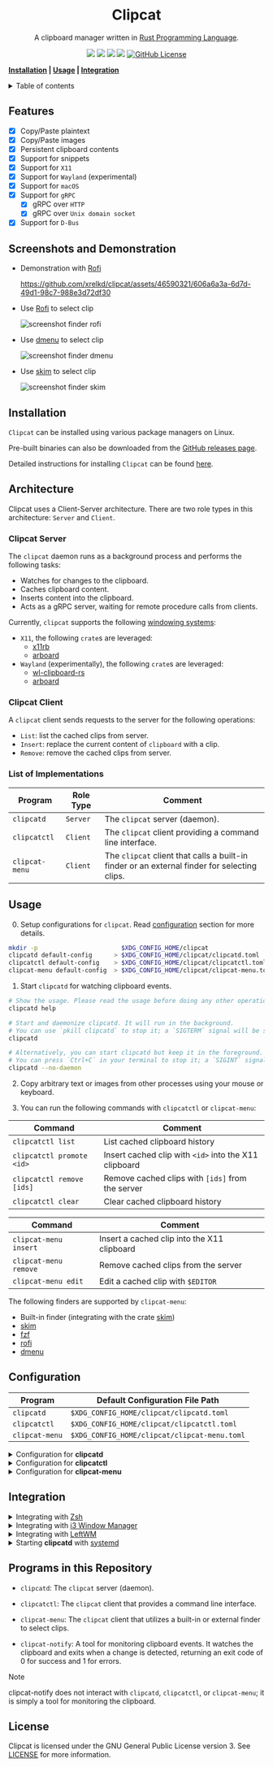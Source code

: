 <h1 align="center">Clipcat</h1>

<p align="center">
    A clipboard manager written in
    <a href="https://www.rust-lang.org/" target="_blank">Rust Programming Language</a>.
</p>

<p align="center">
    <a href="https://github.com/xrelkd/clipcat/releases"><img src="https://img.shields.io/github/v/release/xrelkd/clipcat.svg"></a>
    <a href="https://deps.rs/repo/github/xrelkd/clipcat"><img src="https://deps.rs/repo/github/xrelkd/clipcat/status.svg"></a>
    <a href="https://github.com/xrelkd/clipcat/actions?query=workflow%3ARust"><img src="https://github.com/xrelkd/clipcat/workflows/Rust/badge.svg"></a>
    <a href="https://github.com/xrelkd/clipcat/actions?query=workflow%3ARelease"><img src="https://github.com/xrelkd/clipcat/workflows/Release/badge.svg"></a>
    <a href="https://github.com/xrelkd/clipcat/blob/main/LICENSE"><img alt="GitHub License" src="https://img.shields.io/github/license/xrelkd/clipcat"></a>
</p>

**[Installation](#installation) | [Usage](#usage) | [Integration](#integration)**

<details>
<summary>Table of contents</summary>

- [Features](#features)
- [Installation](#installation)
- [Architecture](#architecture)
- [Usage](#usage)
- [Configuration](#configuration)
- [Integration](#integration)
- [Programs in this Repository](#programs-in-this-repository)
- [License](#license)

</details>

## Features

- [x] Copy/Paste plaintext
- [x] Copy/Paste images
- [x] Persistent clipboard contents
- [x] Support for snippets
- [x] Support for `X11`
- [x] Support for `Wayland` (experimental)
- [x] Support for `macOS`
- [x] Support for `gRPC`
  - [x] gRPC over `HTTP`
  - [x] gRPC over `Unix domain socket`
- [x] Support for `D-Bus`

## Screenshots and Demonstration

- Demonstration with [Rofi](https://github.com/davatorium/rofi)

  https://github.com/xrelkd/clipcat/assets/46590321/606a6a3a-6d7d-49d1-98c7-988e3d72df30

- Use [Rofi](https://github.com/davatorium/rofi) to select clip

  ![screenshot finder rofi](docs/_static/screenshot-finder-rofi.png)

- Use [dmenu](https://tools.suckless.org/dmenu/) to select clip

  ![screenshot finder dmenu](docs/_static/screenshot-finder-dmenu.png)

- Use [skim](https://github.com/lotabout/skim) to select clip

  ![screenshot finder skim](docs/_static/screenshot-finder-skim.png)

## Installation

`Clipcat` can be installed using various package managers on Linux.

Pre-built binaries can also be downloaded from the [GitHub releases page](https://github.com/xrelkd/clipcat/releases).

Detailed instructions for installing `Clipcat` can be found [here](docs/INSTALL.md).

## Architecture

Clipcat uses a Client-Server architecture. There are two role types in this architecture: `Server` and `Client`.

### Clipcat Server

The `clipcat` daemon runs as a background process and performs the following tasks:

- Watches for changes to the clipboard.
- Caches clipboard content.
- Inserts content into the clipboard.
- Acts as a gRPC server, waiting for remote procedure calls from clients.

Currently, `clipcat` supports the following [windowing systems](https://en.wikipedia.org/wiki/Windowing_system):

- `X11`, the following `crate`s are leveraged:
  - [x11rb](https://github.com/psychon/x11rb)
  - [arboard](https://github.com/1Password/arboard)
- `Wayland` (experimentally), the following `crate`s are leveraged:
  - [wl-clipboard-rs](https://github.com/YaLTeR/wl-clipboard-rs)
  - [arboard](https://github.com/1Password/arboard)

### Clipcat Client

A `clipcat` client sends requests to the server for the following operations:

- `List`: list the cached clips from server.
- `Insert`: replace the current content of `clipboard` with a clip.
- `Remove`: remove the cached clips from server.

### List of Implementations

| Program        | Role Type | Comment                                                                                      |
| -------------- | --------- | -------------------------------------------------------------------------------------------- |
| `clipcatd`     | `Server`  | The `clipcat` server (daemon).                                                               |
| `clipcatctl`   | `Client`  | The `clipcat` client providing a command line interface.                                     |
| `clipcat-menu` | `Client`  | The `clipcat` client that calls a built-in finder or an external finder for selecting clips. |

## Usage

0. Setup configurations for `clipcat`. Read [configuration](#configuration) section for more details.

```bash
mkdir -p                       $XDG_CONFIG_HOME/clipcat
clipcatd default-config      > $XDG_CONFIG_HOME/clipcat/clipcatd.toml
clipcatctl default-config    > $XDG_CONFIG_HOME/clipcat/clipcatctl.toml
clipcat-menu default-config  > $XDG_CONFIG_HOME/clipcat/clipcat-menu.toml
```

1. Start `clipcatd` for watching clipboard events.

```bash
# Show the usage. Please read the usage before doing any other operations.
clipcatd help

# Start and daemonize clipcatd. It will run in the background.
# You can use `pkill clipcatd` to stop it; a `SIGTERM` signal will be sent to clipcatd.
clipcatd

# Alternatively, you can start clipcatd but keep it in the foreground.
# You can press `Ctrl+C` in your terminal to stop it; a `SIGINT` signal will be sent to clipcatd.
clipcatd --no-daemon
```

2. Copy arbitrary text or images from other processes using your mouse or keyboard.

3. You can run the following commands with `clipcatctl` or `clipcat-menu`:

| Command                   | Comment                                               |
| ------------------------- | ----------------------------------------------------- |
| `clipcatctl list`         | List cached clipboard history                         |
| `clipcatctl promote <id>` | Insert cached clip with `<id>` into the X11 clipboard |
| `clipcatctl remove [ids]` | Remove cached clips with `[ids]` from the server      |
| `clipcatctl clear`        | Clear cached clipboard history                        |

| Command               | Comment                                     |
| --------------------- | ------------------------------------------- |
| `clipcat-menu insert` | Insert a cached clip into the X11 clipboard |
| `clipcat-menu remove` | Remove cached clips from the server         |
| `clipcat-menu edit`   | Edit a cached clip with `$EDITOR`           |

The following finders are supported by `clipcat-menu`:

- Built-in finder (integrating with the crate [skim](https://github.com/lotabout/skim))
- [skim](https://github.com/lotabout/skim)
- [fzf](https://github.com/junegunn/fzf)
- [rofi](https://github.com/davatorium/rofi)
- [dmenu](https://tools.suckless.org/dmenu/)

## Configuration

| Program        | Default Configuration File Path              |
| -------------- | -------------------------------------------- |
| `clipcatd`     | `$XDG_CONFIG_HOME/clipcat/clipcatd.toml`     |
| `clipcatctl`   | `$XDG_CONFIG_HOME/clipcat/clipcatctl.toml`   |
| `clipcat-menu` | `$XDG_CONFIG_HOME/clipcat/clipcat-menu.toml` |

<details>
    <summary>Configuration for <b>clipcatd</b></summary>

```toml
# Run as a traditional UNIX daemon.
daemonize = true

# Maximum number of clips in history.
max_history = 50

# File path for clip history.
# If this value is omitted, `clipcatd` will persist history in `$XDG_CACHE_HOME/clipcat/clipcatd-history`.
history_file_path = "/home/<username>/.cache/clipcat/clipcatd-history"

# File path for the PID file.
# If this value is omitted, `clipcatd` will place the PID file in `$XDG_RUNTIME_DIR/clipcatd.pid`.
pid_file = "/run/user/<user-id>/clipcatd.pid"

# Controls how often the program updates its stored value of the Linux primary selection.
# In the Linux environment, the primary selection automatically updates to reflect the currently highlighted text or object,
# typically updating with every mouse movement.
primary_threshold_ms = 5000

[log]
# Emit log messages to a log file.
# If this value is omitted, `clipcatd` will disable logging to a file.
file_path = "/path/to/log/file"

# Emit log messages to systemd-journald.
emit_journald = true

# Emit log messages to stdout.
emit_stdout = false

# Emit log messages to stderr.
emit_stderr = false

# Log level.
level = "INFO"

[watcher]
# Enable watching the X11/Wayland clipboard selection.
enable_clipboard = true
# Enable watching the X11/Wayland primary selection.
enable_primary = true

# Ignore clips that match any of the MIME types.
sensitive_mime_types = ["x-kde-passwordManagerHint"]

# Ignore text clips that match any of the provided regular expressions.
# The regular expression engine is powered by https://github.com/rust-lang/regex.
denied_text_regex_patterns = []

# Ignore text clips with a length less than or equal to `filter_text_min_length`, in characters (Unicode scalar value), not bytes.
filter_text_min_length = 1

# Ignore text clips with a length greater than `filter_text_max_length`, in characters (Unicode scalar value), not bytes.
filter_text_max_length = 20000000

# Enable or disable capturing images.
capture_image = true

# Ignore image clips with a size greater than `filter_image_max_size`, in bytes.
filter_image_max_size = 5242880

[grpc]
# Enable gRPC over HTTP.
enable_http = true

# Enable gRPC over Unix domain socket.
enable_local_socket = true

# Host address for gRPC.
host = "127.0.0.1"

# Port number for gRPC.
port = 45045

# Path for the Unix domain socket.
# If this value is omitted, `clipcatd` will place the socket in `$XDG_RUNTIME_DIR/clipcat/grpc.sock`.
local_socket = "/run/user/<user-id>/clipcat/grpc.sock"

[dbus]
# Enable D-Bus.
enable = true

# Specify the identifier for the current `clipcat` instance.
# The D-Bus service name will appear as "org.clipcat.clipcat.instance-0".
# If the identifier is not provided, the D-Bus service name will appear as "org.clipcat.clipcat".
identifier = "instance-0"

[desktop_notification]
# Enable desktop notifications.
enable = true

# Path for an icon; the given icon will be displayed in the desktop notification,
# if your desktop notification server supports showing an icon.
# If this value is not provided, the default value `accessories-clipboard` will be used.
icon = "/path/to/the/icon"

# Timeout duration in milliseconds.
# This sets the time from when the notification is displayed until it is closed by the notification server.
timeout_ms = 2000

# Define the length of long plaintext.
# If the length of plaintext is greater than or equal to `long_plaintext_length`,
# a desktop notification will be emitted.
# If this value is 0, no desktop notification will be emitted for long plaintext.
long_plaintext_length = 2000


# Snippets, only UTF-8 text is supported.
[[snippets]]
[snippets.Directory]
# Name of snippet.
name = "my-snippets"
# File path to the directory containing snippets.
path = "/home/user/snippets"

[[snippets]]
[snippets.File]
# Name of snippet.
name = "os-release"
# File path to the snippet.
path = "/etc/os-release"

[[snippets]]
[snippets.Text]
# Name of snippet.
name = "cxx-io-speed-up"
# Content of the snippet.
content = '''
int io_speed_up = [] {
    std::ios::sync_with_stdio(false);
    std::cin.tie(nullptr);
    std::cout.tie(nullptr);
    return 0;
}();
'''

[[snippets]]
[snippets.Text]
name = "rust-sieve-primes"
content = '''
fn sieve_primes(n: usize) -> Vec<usize> {
    if n < 2 {
        return Vec::new();
    }
    let root_n = f64::from(n as i32).sqrt().floor() as usize;
    let mut is_prime = vec![true; n + 1];
    for i in 2..=root_n {
        if !is_prime[i] {
            continue;
        }
        for j in ((i << 1)..=n).step_by(i) {
            is_prime[j] = false;
        }
    }
    is_prime
        .into_iter()
        .enumerate()
        .skip(2)
        .filter_map(|(i, x)| if x { Some(i) } else { None })
        .collect()
}
'''
```

</details>

<details>
    <summary>Configuration for <b>clipcatctl</b></summary>

```toml
# Server endpoint.
# `clipcatctl` connects to the server via a Unix domain socket if `server_endpoint` is a file path, such as:
# "/run/user/<user-id>/clipcat/grpc.sock".
# It connects via HTTP if `server_endpoint` is a URL, like: "http://127.0.0.1:45045".
server_endpoint = "/run/user/<user-id>/clipcat/grpc.sock"

[log]
# Emit log messages to a log file.
# Delete this line to disable logging to a file.
file_path = "/path/to/log/file"
# Emit log messages to systemd-journald.
emit_journald = true
# Emit log messages to stdout.
emit_stdout = false
# Emit log messages to stderr.
emit_stderr = false
# Log level.
level = "INFO"
```

</details>

<details>
    <summary>Configuration for <b>clipcat-menu</b></summary>

```toml
# Server endpoint
# The `clipcat-menu` connects to the server via a Unix domain socket if `server_endpoint` is a file path, such as:
# "/run/user/<user-id>/clipcat/grpc.sock".
# It connects via HTTP if `server_endpoint` is a URL, like: "http://127.0.0.1:45045".
server_endpoint = "/run/user/<user-id>/clipcat/grpc.sock"

# The default finder to invoke when no "--finder=<finder>" option is provided.
finder = "rofi"

[log]
# Emit log messages to a log file.
# Delete this line to disable logging to a file.
file_path = "/path/to/log/file"
# Emit log messages to systemd-journald.
emit_journald = true
# Emit log messages to stdout.
emit_stdout = false
# Emit log messages to stderr.
emit_stderr = false
# Log level.
level = "INFO"

# Options for "rofi".
[rofi]
# Length of line.
line_length = 100
# Length of menu.
menu_length = 30
# Prompt for the menu.
menu_prompt = "Clipcat"
# Extra arguments to pass to `rofi`.
extra_arguments = ["-mesg", "Please select a clip"]

# Options for "dmenu".
[dmenu]
# Length of line.
line_length = 100
# Length of menu.
menu_length = 30
# Prompt for the menu.
menu_prompt = "Clipcat"
# Extra arguments to pass to `dmenu`.
extra_arguments = [
  "-fn",
  "SauceCodePro Nerd Font Mono-12",
  "-nb",
  "#282828",
  "-nf",
  "#ebdbb2",
  "-sb",
  "#d3869b",
  "-sf",
  "#282828",
]

# Customize your finder.
[custom_finder]
# External program name.
program = "fzf"
# Arguments for calling the external program.
args = []

```

</details>

## Integration

<details>
    <summary>Integrating with <a href="https://www.zsh.org/" target="_blank">Zsh</a></summary>

For `zsh` users, it is useful to integrate `clipcat` with `zsh`.

Add the following commands to your `zsh` configuration file (`~/.zshrc`):

```bash
if type clipcat-menu >/dev/null 2>&1; then
    alias clipedit=' clipcat-menu --finder=builtin edit'
    alias clipdel=' clipcat-menu --finder=builtin remove'

    bindkey -s '^\' "^Q clipcat-menu --finder=builtin insert ^J"
    bindkey -s '^]' "^Q clipcat-menu --finder=builtin remove ^J"
fi
```

</details>

<details>
    <summary>Integrating with <a href="https://i3wm.org/" target="_blank">i3 Window Manager</a></summary>

For `i3` window manager users, it is useful to integrate `clipcat` with `i3`.

Add the following options to your `i3` configuration file (`$XDG_CONFIG_HOME/i3/config`):

```

exec_always --no-startup-id clipcatd # start clipcatd at startup

set $launcher-clipboard-insert clipcat-menu insert
set $launcher-clipboard-remove clipcat-menu remove

bindsym $mod+p exec $launcher-clipboard-insert
bindsym $mod+o exec $launcher-clipboard-remove

```

**NOTE**: You can use `rofi` or `dmenu` as the default finder.

</details>

<details>
    <summary>Integrating with <a href="http://leftwm.org/" target="_blank">LeftWM</a></summary>

For `leftwm` users, it is useful to integrate `clipcat` with `leftwm`.

Add the following keybindings to your `leftwm` configuration file (`$XDG_CONFIG_HOME/leftwm/config.ron`):

```ron
(
    /* other configurations */
    keybind: [
        /* select clip from clipboard */
        (command: Execute, value: "clipcat-menu insert", modifier: ["modkey"], key: "p"),
        (command: Execute, value: "clipcat-menu remove", modifier: ["modkey"], key: "o"),
        /* other configurations */
    ],
    /* other configurations */
)
```

**NOTE**: You can use `rofi` or `dmenu` as the default finder.

Add the following commands to your `$XDG_CONFIG_HOME/leftwm/themes/current/up`:

```bash
# other configurations

# Start clipcatd
clipcatd

# other configurations
```

Add the following commands to your `$XDG_CONFIG_HOME/leftwm/themes/current/down`:

```bash
# other configurations

# Terminate clipcatd
pkill clipcatd

# other configurations
```

</details>

<details>
    <summary>Starting <b>clipcatd</b> with <a href="https://systemd.io/" target="_blank">systemd</a></summary>

Put the following snippet in `$XDG_CONFIG_HOME/systemd/user/clipcat.service`:

```
[Unit]
Description=Clipcat Daemon
PartOf=graphical-session.target

[Install]
WantedBy=graphical-session.target

[Service]
# NOTE: We assume that your `clipcatd` is located at `/usr/bin/clipcatd`.
ExecStartPre=/bin/rm -f %t/clipcat/grpc.sock
ExecStart=/usr/bin/clipcatd --no-daemon --replace
Restart=on-failure
Type=simple
```

Enable and start `clipcat` with the following commands:

```bash
systemctl --user daemon-reload
systemctl --user enable clipcat.service
systemctl --user start clipcat.service
systemctl --user status clipcat.service
```

</details>

## Programs in this Repository

- `clipcatd`: The `clipcat` server (daemon).
- `clipcatctl`: The `clipcat` client that provides a command line interface.
- `clipcat-menu`: The `clipcat` client that utilizes a built-in or external finder to select clips.

- `clipcat-notify`: A tool for monitoring clipboard events. It watches the clipboard and exits when a change is detected, returning an exit code of 0 for success and 1 for errors.

> [!Note]
> clipcat-notify does not interact with `clipcatd`, `clipcatctl`, or `clipcat-menu`; it is simply a tool for monitoring the clipboard.

## License

Clipcat is licensed under the GNU General Public License version 3. See [LICENSE](./LICENSE) for more information.
